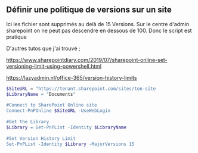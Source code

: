 ## Définir une politique de versions sur un site

Ici les fichier sont supprimés au delà de 15 Versions. Sur le centre d'admin sharepoint on ne peut pas descendre en dessous de 100. Donc le script est pratique

D'autres tutos que j'ai trouvé ; 

https://www.sharepointdiary.com/2019/07/sharepoint-online-set-versioning-limit-using-powershell.html

https://lazyadmin.nl/office-365/version-history-limits

```powershell
$SiteURL = "https://tenant.sharepoint.com/sites/ton-site 
$LibraryName = "Documents"
 
#Connect to SharePoint Online site
Connect-PnPOnline $SiteURL -UseWebLogin
 
#Get the Library
$Library = Get-PnPList -Identity $LibraryName
 
#Set Version History Limit
Set-PnPList -Identity $Library -MajorVersions 15
```
